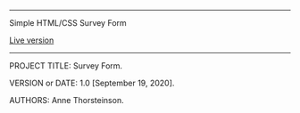------------------------------------------------------------------------
Simple HTML/CSS Survey Form

[Live version](https://annethor.github.io/survey-form/)

------------------------------------------------------------------------

PROJECT TITLE: Survey Form. 

VERSION or DATE: 1.0 [September 19, 2020]. 

AUTHORS: Anne Thorsteinson. 
